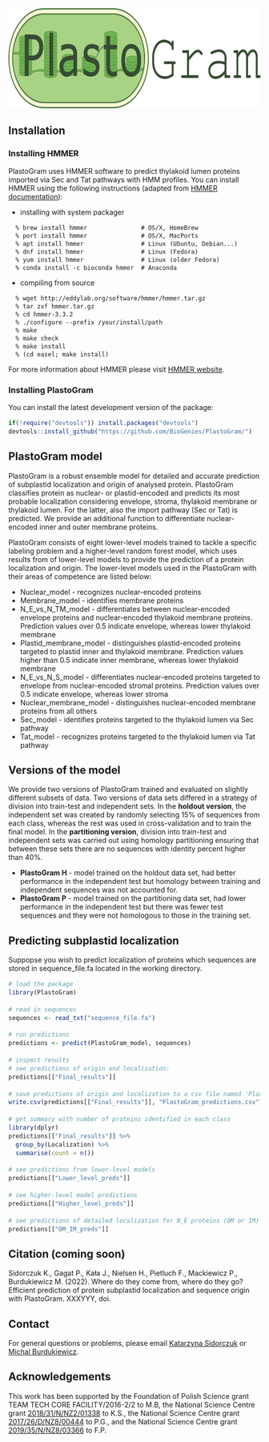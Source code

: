 
<!-- README.md is generated from README.Rmd. Please edit that file -->

<img src="./inst/PlastoGram/PlastoGram_logo.png" style="height: 200px;"/>

## Installation

### Installing HMMER

PlastoGram uses HMMER software to predict thylakoid lumen proteins
imported via Sec and Tat pathways with HMM profiles. You can install
HMMER using the following instructions (adapted from [HMMER
documentation](http://hmmer.org/documentation.html)):

-   installing with system packager

<!-- -->

      % brew install hmmer               # OS/X, HomeBrew
      % port install hmmer               # OS/X, MacPorts
      % apt install hmmer                # Linux (Ubuntu, Debian...)
      % dnf install hmmer                # Linux (Fedora)
      % yum install hmmer                # Linux (older Fedora)
      % conda install -c bioconda hmmer  # Anaconda

-   compiling from source

<!-- -->

      % wget http://eddylab.org/software/hmmer/hmmer.tar.gz 
      % tar zxf hmmer.tar.gz
      % cd hmmer-3.3.2
      % ./configure --prefix /your/install/path
      % make
      % make check
      % make install
      % (cd easel; make install)

For more information about HMMER please visit [HMMER
website](http://hmmer.org/).

### Installing PlastoGram

You can install the latest development version of the package:

``` r
if(!require("devtools")) install.packages("devtools")
devtools::install_github("https://github.com/BioGenies/PlastoGram/")
```

## PlastoGram model

PlastoGram is a robust ensemble model for detailed and accurate
prediction of subplastid localization and origin of analysed protein.
PlastoGram classifies protein as nuclear- or plastid-encoded and
predicts its most probable localization considering envelope, stroma,
thylakoid membrane or thylakoid lumen. For the latter, also the import
pathway (Sec or Tat) is predicted. We provide an additional function to
differentiate nuclear-encoded inner and outer membrane proteins.

PlastoGram consists of eight lower-level models trained to tackle a
specific labeling problem and a higher-level random forest model, which
uses results from of lower-level models to provide the prediction of a
protein localization and origin. The lower-level models used in the
PlastoGram with their areas of competence are listed below:

-   Nuclear_model - recognizes nuclear-encoded proteins
-   Membrane_model - identifies membrane proteins
-   N_E\_vs_N\_TM_model - differentiates between nuclear-encoded
    envelope proteins and nuclear-encoded thylakoid membrane proteins.
    Prediction values over 0.5 indicate envelope, whereas lower
    thylakoid membrane
-   Plastid_membrane_model - distinguishes plastid-encoded proteins
    targeted to plastid inner and thylakoid membrane. Prediction values
    higher than 0.5 indicate inner membrane, whereas lower thylakoid
    membrane
-   N_E\_vs_N\_S_model - differentiates nuclear-encoded proteins
    targeted to envelope from nuclear-encoded stromal proteins.
    Prediction values over 0.5 indicate envelope, whereas lower stroma
-   Nuclear_membrane_model - distinguishes nuclear-encoded membrane
    proteins from all others
-   Sec_model - identifies proteins targeted to the thylakoid lumen via
    Sec pathway
-   Tat_model - recognizes proteins targeted to the thylakoid lumen via
    Tat pathway

## Versions of the model

We provide two versions of PlastoGram trained and evaluated on slightly
different subsets of data. Two versions of data sets differed in a
strategy of division into train-test and independent sets. In the
**holdout version**, the independent set was created by randomly
selecting 15% of sequences from each class, whereas the rest was used in
cross-validation and to train the final model. In the **partitioning
version**, division into train-test and independent sets was carried out
using homology partitioning ensuring that between these sets there are
no sequences with identity percent higher than 40%.

-   **PlastoGram H** - model trained on the holdout data set, had better
    performance in the independent test but homology between training
    and independent sequences was not accounted for.
-   **PlastoGram P** - model trained on the partitioning data set, had
    lower performance in the independent test but there was fewer test
    sequences and they were not homologous to those in the training set.

## Predicting subplastid localization

Suppopse you wish to predict localization of proteins which sequences
are stored in sequence_file.fa located in the working directory.

``` r
# load the package
library(PlastoGram)

# read in sequences
sequences <- read_txt("sequence_file.fa")

# run predictions
predictions <- predict(PlastoGram_model, sequences)

# inspect results
# see predictions of origin and localization:
predictions[["Final_results"]]

# save predictions of origin and localization to a csv file named 'PlastoGram_predictions.csv'
write.csv(predictions[["Final_results"]], "PlastoGram_predictions.csv")

# get summary with number of proteins identified in each class
library(dplyr)
predictions[["Final_results"]] %>% 
  group_by(Localization) %>% 
  summarise(count = n())

# see predictions from lower-level models
predictions[["Lower_level_preds"]]

# see higher-level model predictions
predictions[["Higher_level_preds"]]

# see predictions of detailed localization for N_E proteins (OM or IM)
predictions[["OM_IM_preds"]]
```

## Citation (coming soon)

Sidorczuk K., Gagat P., Kała J., Nielsen H., Pietluch F., Mackiewicz P.,
Burdukiewicz M. (2022). Where do they come from, where do they go?
Efficient prediction of protein subplastid localization and sequence
origin with PlastoGram. XXXYYY, doi.

## Contact

For general questions or problems, please email [Katarzyna
Sidorczuk](mailto:sidorczuk.katarzyna17@gmail.com) or [Michal
Burdukiewicz](mailto:michalburdukiewicz@gmail.com).

## Acknowledgements

This work has been supported by the Foundation of Polish Science grant
TEAM TECH CORE FACILITY/2016-2/2 to M.B, the National Science Centre
grant
[2018/31/N/NZ2/01338](https://projekty.ncn.gov.pl/index.php?projekt_id=429890)
to K.S., the National Science Centre grant
[2017/26/D/NZ8/00444](https://projekty.ncn.gov.pl/index.php?projekt_id=384760)
to P.G., and the National Science Centre grant
[2019/35/N/NZ8/03366](https://projekty.ncn.gov.pl/index.php?projekt_id=463135)
to F.P.
